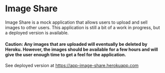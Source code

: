 # Image Share

Image Share is a mock application that allows users to upload and sell images to other users.  This application is still a bit of a work in progress, but a deployed version is available.  

#### Caution: Any images that are uploaded will eventually be deleted by Heroku.  However, the images should be available for a few hours and will give the user enough time to get a feel for the application.

See deployed version at https://app-image-share.herokuapp.com
